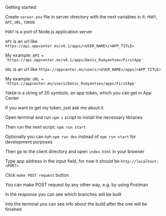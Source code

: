 Getting started:

Create `server.env` file in server directory with the next variables in it: `PORT`, `API`, `URL`, `TOKEN`

`PORT` is a port of Node.js application server

`API` is an url like `https://api.appcenter.ms/v0.1/apps/<USER_NAME>/<APP_TITLE>`

My example: `API = 'https://api.appcenter.ms/v0.1/apps/Denis_Rumyantsev/FirstApp'`

`URL` is an url like `https://appcenter.ms/users/<USER_NAME>/apps/<APP_TITLE>`

My example: `URL = 'https://appcenter.ms/users/Denis_Rumyantsev/apps/FirstApp'`

`TOKEN` is a string of 20 symbols, an app token, which you can get in App Center

If you want to get my token, just ask me about it

Open terminal and run `npm i` script to install the necessary libraries

Then run the next script: `npm run start`

Optionally you can run `npm run dev` instead of `npm run start` for development purposes

Then go to the client directory and open `index.html` in your browser

Type app address in the input field, for now it should be `http://localhost:<PORT>`

Click `make POST request` button

You can make POST request by any other way, e.g. by using Postman

In the response you can see which branches will be built

Into the terminal you can see info about the build after the one will be finished
